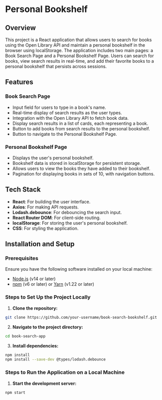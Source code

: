 # Personal Bookshelf

## Overview

This project is a React application that allows users to search for books using the Open Library API and maintain a personal bookshelf in the browser using localStorage. The application includes two main pages: a Book Search Page and a Personal Bookshelf Page. Users can search for books, view search results in real-time, and add their favorite books to a personal bookshelf that persists across sessions.

## Features

### Book Search Page

- Input field for users to type in a book's name.
- Real-time display of search results as the user types.
- Integration with the Open Library API to fetch book data.
- Display search results in a list of cards, each representing a book.
- Button to add books from search results to the personal bookshelf.
- Button to navigate to the Personal Bookshelf Page.

### Personal Bookshelf Page

- Displays the user's personal bookshelf.
- Bookshelf data is stored in localStorage for persistent storage.
- Allows users to view the books they have added to their bookshelf.
- Pagination for displaying books in sets of 10, with navigation buttons.

## Tech Stack

- **React**: For building the user interface.
- **Axios**: For making API requests.
- **Lodash.debounce**: For debouncing the search input.
- **React Router DOM**: For client-side routing.
- **localStorage**: For storing the user's personal bookshelf.
- **CSS**: For styling the application.

## Installation and Setup

### Prerequisites

Ensure you have the following software installed on your local machine:

- [Node.js](https://nodejs.org/) (v14 or later)
- [npm](https://www.npmjs.com/) (v6 or later) or [Yarn](https://yarnpkg.com/) (v1.22 or later)

### Steps to Set Up the Project Locally

1. **Clone the repository:**

```sh
git clone https://github.com/your-username/book-search-bookshelf.git

```
2. **Navigate to the project directory:**

```sh
cd book-search-app
```
3. **Install dependencies:**

```sh
npm install
npm install --save-dev @types/lodash.debounce
```
### Steps to Run the Application on a Local Machine

1. **Start the development server:**

```sh
npm start
```


